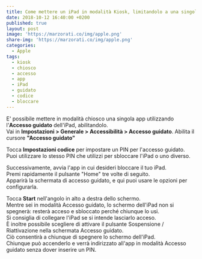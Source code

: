 ```yaml
---
title: Come mettere un iPad in modalità Kiosk, limitandolo a una singola app
date: 2018-10-12 16:40:00 +0200
published: true
layout: post
image: 'https://marzorati.co/img/apple.png'
share-img: 'https://marzorati.co/img/apple.png'
categories:
  - Apple
tags:
  - kiosk
  - chiosco
  - accesso
  - app
  - iPad
  - guidato
  - codice
  - bloccare
---
```

E' possibile mettere in modalità chiosco una singola app utilizzando l'**Accesso guidato** dell'iPad, abilitandolo.   
Vai in **Impostazioni > Generale > Accessibilità > Accesso guidato**. Abilita il cursore **"Accesso guidato"**   

Tocca **Impostazioni codice** per impostare un PIN per l'accesso guidato.   
Puoi utilizzare lo stesso PIN che utilizzi per sbloccare l'iPad o uno diverso.   

Successivamente, avvia l'app in cui desideri bloccare il tuo iPad.   
Premi rapidamente il pulsante "Home" tre volte di seguito.   
Apparirà la schermata di accesso guidato, e qui puoi usare le opzioni per configurarla.   

Tocca **Start** nell'angolo in alto a destra dello schermo.   
Mentre sei in modalità Accesso guidato, lo schermo dell'iPad non si spegnerà: resterà acceso e sbloccato perché chiunque lo usi.   
Si consiglia di collegare l'iPad se si intende lasciarlo acceso.   
È inoltre possibile scegliere di attivare il pulsante Sospensione / Riattivazione nella schermata Accesso guidato.   
Ciò consentirà a chiunque di spegnere lo schermo dell'iPad.   
Chiunque può accenderlo e verrà indirizzato all'app in modalità Accesso guidato senza dover inserire un PIN.   
